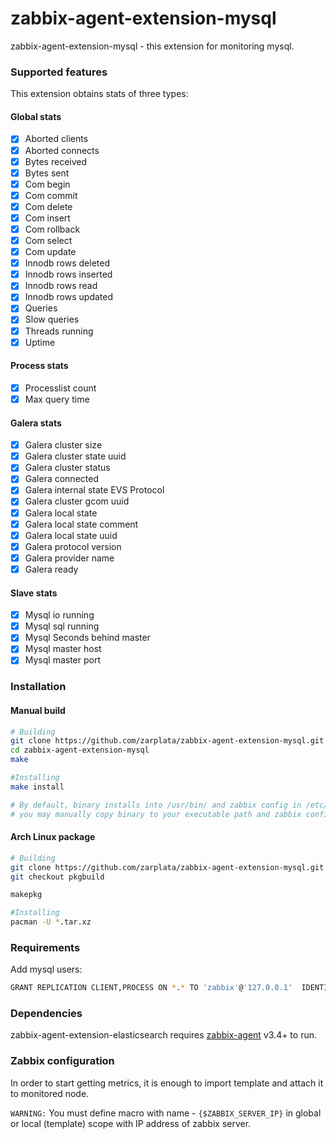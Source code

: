 # zabbix-agent-extension-mysql

zabbix-agent-extension-mysql - this extension for monitoring mysql.

### Supported features

This extension obtains stats of three types:

#### Global stats

- [x] Aborted clients 
- [x] Aborted connects
- [x] Bytes received
- [x] Bytes sent
- [x] Com begin
- [x] Com commit
- [x] Com delete
- [x] Com insert
- [x] Com rollback
- [x] Com select
- [x] Com update
- [x] Innodb rows deleted
- [x] Innodb rows inserted
- [x] Innodb rows read
- [x] Innodb rows updated
- [x] Queries
- [x] Slow queries
- [x] Threads running
- [x] Uptime

#### Process stats

- [x] Processlist count
- [x] Max query time

#### Galera stats

- [x] Galera cluster size
- [x] Galera cluster state uuid
- [x] Galera cluster status
- [x] Galera connected
- [x] Galera internal state EVS Protocol
- [x] Galera cluster gcom uuid
- [x] Galera local state
- [x] Galera local state comment
- [x] Galera local state uuid
- [x] Galera protocol version
- [x] Galera provider name
- [x] Galera ready

#### Slave stats

- [x] Mysql io running
- [x] Mysql sql running
- [x] Mysql Seconds behind master
- [x] Mysql master host
- [x] Mysql master port

### Installation

#### Manual build

```sh
# Building
git clone https://github.com/zarplata/zabbix-agent-extension-mysql.git
cd zabbix-agent-extension-mysql
make

#Installing
make install

# By default, binary installs into /usr/bin/ and zabbix config in /etc/zabbix/zabbix_agentd.conf.d/ but,
# you may manually copy binary to your executable path and zabbix config to specific include directory
```

#### Arch Linux package
```sh
# Building
git clone https://github.com/zarplata/zabbix-agent-extension-mysql.git
git checkout pkgbuild

makepkg

#Installing
pacman -U *.tar.xz
```

### Requirements

Add mysql users:
```sh
GRANT REPLICATION CLIENT,PROCESS ON *.* TO 'zabbix'@'127.0.0.1'  IDENTIFIED BY 'zabbix';
```

### Dependencies

zabbix-agent-extension-elasticsearch requires [zabbix-agent](http://www.zabbix.com/download) v3.4+ to run.

### Zabbix configuration
In order to start getting metrics, it is enough to import template and attach it to monitored node.

`WARNING:` You must define macro with name - `{$ZABBIX_SERVER_IP}` in global or local (template) scope with IP address of  zabbix server.
